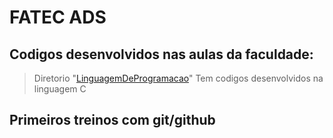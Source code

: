 # FATEC ADS
## Codigos desenvolvidos nas aulas da faculdade:
> Diretorio "[LinguagemDeProgramacao](LinguagemDeProgramacao)" Tem codigos desenvolvidos na linguagem C
## Primeiros treinos com git/github